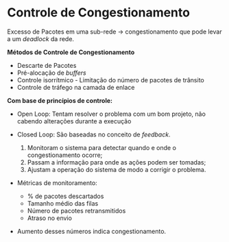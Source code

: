 # Controle de Congestionamento
Excesso de Pacotes em uma sub-rede -> congestionamento que pode levar a um *deadlock* da rede.

**Métodos de Controle de Congestionamento**
- Descarte de Pacotes
- Pré-alocação de *buffers*
- Controle isorrítmico - Limitação do número de pacotes de trânsito
- Controle de tráfego na camada de enlace

**Com base de princípios de controle:**

- Open Loop: Tentam resolver o problema com um bom projeto, não cabendo alterações durante a execução
- Closed Loop: São baseadas no conceito de *feedback*. 
	1. Monitoram o sistema para detectar quando e onde o congestionamento ocorre;
	2. Passam a informação para onde as ações podem ser tomadas;
	3. Ajustam a operação do sistema de modo a corrigir o problema.

- Métricas de monitoramento:
	- % de pacotes descartados
	- Tamanho médio das filas
	- Número de pacotes retransmitidos
	- Atraso no envio
- Aumento desses números indica congestionamento.


